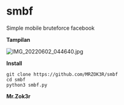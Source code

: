# smbf
Simple mobile bruteforce facebook


**Tampilan**

![IMG_20220602_044640.jpg](https://user-images.githubusercontent.com/96907156/171507436-043c5383-06f8-49fa-bf8b-fbd69473b5b3.jpg)

**Install**
```
git clone https://github.com/MRZOK3R/smbf
cd smbf
python3 smbf.py
```

**Mr.Zok3r**

